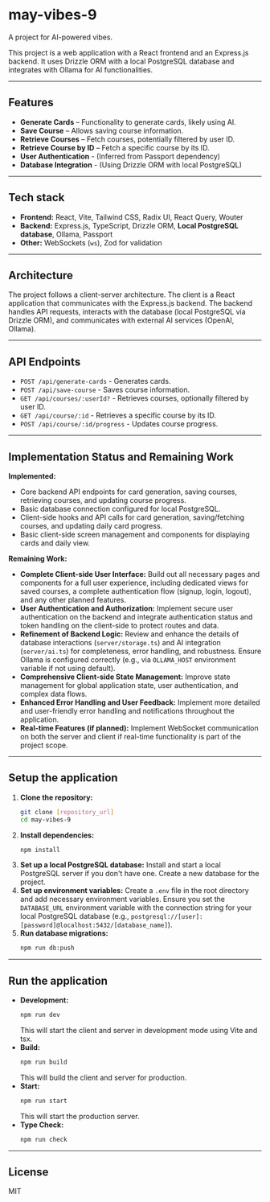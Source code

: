 # may-vibes-9
A project for AI-powered vibes.

This project is a web application with a React frontend and an Express.js backend. It uses Drizzle ORM with a local PostgreSQL database and integrates with Ollama for AI functionalities.

---

## Features

- **Generate Cards** – Functionality to generate cards, likely using AI.
- **Save Course** – Allows saving course information.
- **Retrieve Courses** – Fetch courses, potentially filtered by user ID.
- **Retrieve Course by ID** – Fetch a specific course by its ID.
- **User Authentication** - (Inferred from Passport dependency)
- **Database Integration** - (Using Drizzle ORM with local PostgreSQL)

---

## Tech stack

- **Frontend:** React, Vite, Tailwind CSS, Radix UI, React Query, Wouter
- **Backend:** Express.js, TypeScript, Drizzle ORM, **Local PostgreSQL database**, Ollama, Passport
- **Other:** WebSockets (`ws`), Zod for validation

---

## Architecture
The project follows a client-server architecture. The client is a React application that communicates with the Express.js backend. The backend handles API requests, interacts with the database (local PostgreSQL via Drizzle ORM), and communicates with external AI services (OpenAI, Ollama).

---

## API Endpoints
- `POST /api/generate-cards` - Generates cards.
- `POST /api/save-course` - Saves course information.
- `GET /api/courses/:userId?` - Retrieves courses, optionally filtered by user ID.
- `GET /api/course/:id` - Retrieves a specific course by its ID.
- `POST /api/course/:id/progress` - Updates course progress.

---

## Implementation Status and Remaining Work

**Implemented:**
- Core backend API endpoints for card generation, saving courses, retrieving courses, and updating course progress.
- Basic database connection configured for local PostgreSQL.
- Client-side hooks and API calls for card generation, saving/fetching courses, and updating daily card progress.
- Basic client-side screen management and components for displaying cards and daily view.

**Remaining Work:**
- **Complete Client-side User Interface:** Build out all necessary pages and components for a full user experience, including dedicated views for saved courses, a complete authentication flow (signup, login, logout), and any other planned features.
- **User Authentication and Authorization:** Implement secure user authentication on the backend and integrate authentication status and token handling on the client-side to protect routes and data.
- **Refinement of Backend Logic:** Review and enhance the details of database interactions (`server/storage.ts`) and AI integration (`server/ai.ts`) for completeness, error handling, and robustness. Ensure Ollama is configured correctly (e.g., via `OLLAMA_HOST` environment variable if not using default).
- **Comprehensive Client-side State Management:** Improve state management for global application state, user authentication, and complex data flows.
- **Enhanced Error Handling and User Feedback:** Implement more detailed and user-friendly error handling and notifications throughout the application.
- **Real-time Features (if planned):** Implement WebSocket communication on both the server and client if real-time functionality is part of the project scope.

---

## Setup the application

1.  **Clone the repository:**
    ```bash
    git clone [repository_url]
    cd may-vibes-9
    ```
2.  **Install dependencies:**
    ```bash
    npm install
    ```
3.  **Set up a local PostgreSQL database:**
    Install and start a local PostgreSQL server if you don't have one. Create a new database for the project.
4.  **Set up environment variables:**
    Create a `.env` file in the root directory and add necessary environment variables. Ensure you set the `DATABASE_URL` environment variable with the connection string for your local PostgreSQL database (e.g., `postgresql://[user]:[password]@localhost:5432/[database_name]`).
5.  **Run database migrations:**
    ```bash
    npm run db:push
    ```

---

## Run the application

-   **Development:**
    ```bash
    npm run dev
    ```
    This will start the client and server in development mode using Vite and tsx.
-   **Build:**
    ```bash
    npm run build
    ```
    This will build the client and server for production.
-   **Start:**
    ```bash
    npm run start
    ```
    This will start the production server.
-   **Type Check:**
    ```bash
    npm run check
    ```

---

## License
MIT

